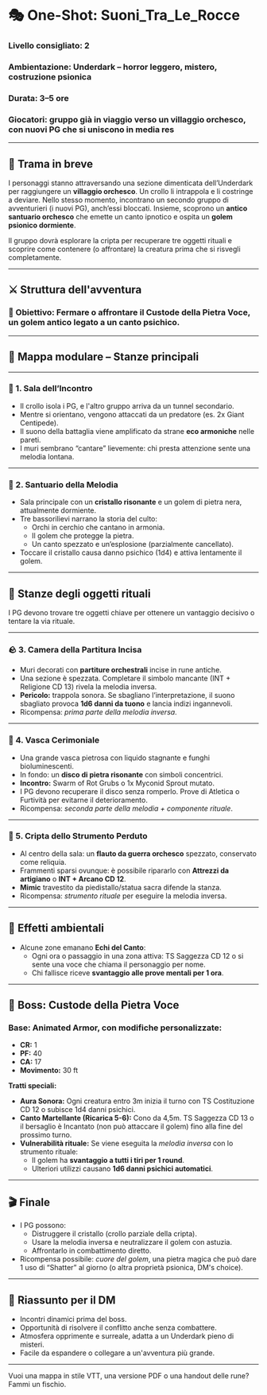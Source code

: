 # 🎭 One-Shot: Suoni_Tra_Le_Rocce

### Livello consigliato: 2  
### Ambientazione: Underdark – horror leggero, mistero, costruzione psionica  
### Durata: 3–5 ore  
### Giocatori: gruppo già in viaggio verso un villaggio orchesco, con nuovi PG che si uniscono in media res

---

## 🧭 Trama in breve

I personaggi stanno attraversando una sezione dimenticata dell’Underdark per raggiungere un **villaggio orchesco**. Un crollo li intrappola e li costringe a deviare. Nello stesso momento, incontrano un secondo gruppo di avventurieri (i nuovi PG), anch’essi bloccati. Insieme, scoprono un **antico santuario orchesco** che emette un canto ipnotico e ospita un **golem psionico dormiente**.

Il gruppo dovrà esplorare la cripta per recuperare tre oggetti rituali e scoprire come contenere (o affrontare) la creatura prima che si risvegli completamente.

---

## ⚔️ Struttura dell'avventura

### 📌 Obiettivo: Fermare o affrontare il **Custode della Pietra Voce**, un golem antico legato a un canto psichico.

---

## 📍 Mappa modulare – Stanze principali

---

### 🔹 1. Sala dell’Incontro

- Il crollo isola i PG, e l'altro gruppo arriva da un tunnel secondario.
- Mentre si orientano, vengono attaccati da un predatore (es. 2x Giant Centipede).
- Il suono della battaglia viene amplificato da strane **eco armoniche** nelle pareti.
- I muri sembrano “cantare” lievemente: chi presta attenzione sente una melodia lontana.

---

### 🔹 2. Santuario della Melodia

- Sala principale con un **cristallo risonante** e un golem di pietra nera, attualmente dormiente.
- Tre bassorilievi narrano la storia del culto:
  - Orchi in cerchio che cantano in armonia.
  - Il golem che protegge la pietra.
  - Un canto spezzato e un’esplosione (parzialmente cancellato).
- Toccare il cristallo causa danno psichico (1d4) e attiva lentamente il golem.

---

## 🧩 Stanze degli oggetti rituali

I PG devono trovare tre oggetti chiave per ottenere un vantaggio decisivo o tentare la via rituale.

---

### 🪨 3. Camera della Partitura Incisa

- Muri decorati con **partiture orchestrali** incise in rune antiche.
- Una sezione è spezzata. Completare il simbolo mancante (INT + Religione CD 13) rivela la melodia inversa.
- **Pericolo:** trappola sonora. Se sbagliano l’interpretazione, il suono sbagliato provoca **1d6 danni da tuono** e lancia indizi ingannevoli.
- Ricompensa: *prima parte della melodia inversa*.

---

### 🌊 4. Vasca Cerimoniale

- Una grande vasca pietrosa con liquido stagnante e funghi bioluminescenti.
- In fondo: un **disco di pietra risonante** con simboli concentrici.
- **Incontro:** Swarm of Rot Grubs o 1x Myconid Sprout mutato.
- I PG devono recuperare il disco senza romperlo. Prove di Atletica o Furtività per evitarne il deterioramento.
- Ricompensa: *seconda parte della melodia + componente rituale*.

---

### 🎺 5. Cripta dello Strumento Perduto

- Al centro della sala: un **flauto da guerra orchesco** spezzato, conservato come reliquia.
- Frammenti sparsi ovunque: è possibile ripararlo con **Attrezzi da artigiano** o **INT + Arcano CD 12**.
- **Mimic** travestito da piedistallo/statua sacra difende la stanza.
- Ricompensa: *strumento rituale* per eseguire la melodia inversa.

---

## 🧠 Effetti ambientali

- Alcune zone emanano **Echi del Canto**:
  - Ogni ora o passaggio in una zona attiva: TS Saggezza CD 12 o si sente una voce che chiama il personaggio per nome.
  - Chi fallisce riceve **svantaggio alle prove mentali per 1 ora**.

---

## 🗿 Boss: Custode della Pietra Voce

### Base: Animated Armor, con modifiche personalizzate:

- **CR:** 1  
- **PF:** 40  
- **CA:** 17  
- **Movimento:** 30 ft

**Tratti speciali:**

- **Aura Sonora:** Ogni creatura entro 3m inizia il turno con TS Costituzione CD 12 o subisce 1d4 danni psichici.
- **Canto Martellante (Ricarica 5-6):** Cono da 4,5m. TS Saggezza CD 13 o il bersaglio è Incantato (non può attaccare il golem) fino alla fine del prossimo turno.
- **Vulnerabilità rituale:** Se viene eseguita la *melodia inversa* con lo strumento rituale:
  - Il golem ha **svantaggio a tutti i tiri per 1 round**.
  - Ulteriori utilizzi causano **1d6 danni psichici automatici**.

---

## 🎬 Finale

- I PG possono:
  - Distruggere il cristallo (crollo parziale della cripta).
  - Usare la melodia inversa e neutralizzare il golem con astuzia.
  - Affrontarlo in combattimento diretto.
- Ricompensa possibile: *cuore del golem*, una pietra magica che può dare 1 uso di “Shatter” al giorno (o altra proprietà psionica, DM's choice).

---

## 🧰 Riassunto per il DM

- Incontri dinamici prima del boss.
- Opportunità di risolvere il conflitto anche senza combattere.
- Atmosfera opprimente e surreale, adatta a un Underdark pieno di misteri.
- Facile da espandere o collegare a un'avventura più grande.

---

Vuoi una mappa in stile VTT, una versione PDF o una handout delle rune? Fammi un fischio.
